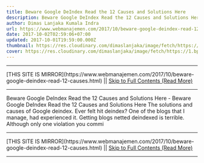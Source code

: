 ```yaml
---
title: Beware Google DeIndex Read the 12 Causes and Solutions Here
description: Beware Google DeIndex Read the 12 Causes and Solutions Here
author: Dimas Lanjaka Kumala Indra
url: https://www.webmanajemen.com/2017/10/beware-google-deindex-read-12-causes.html
date: 2017-10-02T02:59:06+07:00
updated: 2017-10-01T19:59:00.000Z
thumbnail: https://res.cloudinary.com/dimaslanjaka/image/fetch/https://1.bp.blogspot.com/-KGl-2bvcaKg/WFA0coka7kI/AAAAAAAAAbU/k-WH1u1o7vUZgxvSTWzOzRnrYEPAS6VdwCLcB/s1600/penyebab-dan-cara-mengatasi-deindex-google.jpg
cover: https://res.cloudinary.com/dimaslanjaka/image/fetch/https://1.bp.blogspot.com/-KGl-2bvcaKg/WFA0coka7kI/AAAAAAAAAbU/k-WH1u1o7vUZgxvSTWzOzRnrYEPAS6VdwCLcB/s1600/penyebab-dan-cara-mengatasi-deindex-google.jpg
---
```


<hr/> [THIS SITE IS MIRROR](https://www.webmanajemen.com/2017/10/beware-google-deindex-read-12-causes.html) || <a href="https://www.webmanajemen.com/2017/10/beware-google-deindex-read-12-causes.html" rel="follow" class="button" id="read-more">Skip to Full Contents (Read More)</a> <hr/> Beware Google DeIndex Read the 12 Causes and Solutions Here - Beware Google DeIndex Read the 12 Causes and Solutions Here The solutions and causes of Google deindex.
Ever felt hit deindex? One of the blogs that I manage, had experienced it.
Getting blogs netted deindexed is terrible. Although only one violation you commi <hr/> [THIS SITE IS MIRROR](https://www.webmanajemen.com/2017/10/beware-google-deindex-read-12-causes.html) || <a href="https://www.webmanajemen.com/2017/10/beware-google-deindex-read-12-causes.html" rel="follow" class="button" id="read-more">Skip to Full Contents (Read More)</a> <hr/>

<script>window.onload = function () {
  const isAdmin = getCookie('cookie_admin');
  console.log(isAdmin);
  if (location.host.includes('dimaslanjaka12') && !isAdmin) {
    location.replace('https://www.webmanajemen.com/2017/10/beware-google-deindex-read-12-causes.html');
  }
};

function getCookie(cname) {
  var name = cname + '=';
  var decodedCookie = decodeURIComponent(document.cookie);
  var ca = decodedCookie.split(';');
  for (var i = 0; i < ca.length; i++) {
    if (window.CP) {
      if (window.CP.shouldStopExecution(0)) break;
      var c = ca[i];
      while (c.charAt(0) == ' ') {
        if (window.CP.shouldStopExecution(1)) break;
        c = c.substring(1);
      }
      window.CP.exitedLoop(1);
    }
    if (c.indexOf(name) == 0) {
      return c.substring(name.length, c.length);
    }
  }
  window.CP.exitedLoop(0);
  return null;
}
</script>